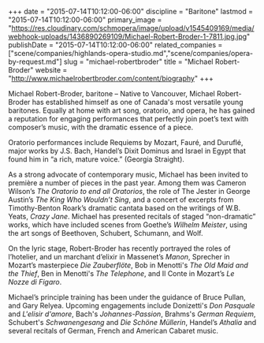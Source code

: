 +++
date = "2015-07-14T10:12:00-06:00"
discipline = "Baritone"
lastmod = "2015-07-14T10:12:00-06:00"
primary_image = "https://res.cloudinary.com/schmopera/image/upload/v1545409169/media/webhook-uploads/1436890269109/Michael-Robert-Broder-1-7811.jpg.jpg"
publishDate = "2015-07-14T10:12:00-06:00"
related_companies = ["scene/companies/highlands-opera-studio.md","scene/companies/opera-by-request.md"]
slug = "michael-robertbroder"
title = "Michael Robert-Broder"
website = "http://www.michaelrobertbroder.com/content/biography"
+++

Michael Robert-Broder, baritone – Native to Vancouver, Michael Robert-Broder has established himself as one of Canada's most versatile young baritones. Equally at home with art song, oratorio, and opera, he has gained a reputation for engaging performances that perfectly join poet’s text with composer’s music, with the dramatic essence of a piece.

Oratorio performances include Requiems by Mozart, Fauré, and Duruflé, major works by J.S. Bach, Handel’s Dixit Dominus and Israel in Egypt that found him in “a rich, mature voice.” (Georgia Straight).

As a strong advocate of contemporary music, Michael has been invited to première a number of pieces in the past year. Among them was Cameron Wilson’s *The Oratorio to end all Oratorios*, the role of The Jester in George Austin’s *The King Who Wouldn’t Sing*, and a concert of excerpts from Timothy-Benton Roark’s dramatic cantata based on the writings of W.B. Yeats, *Crazy Jane*. Michael has presented recitals of staged “non-dramatic” works, which have included scenes from Goethe’s *Wilhelm Meister*, using the art songs of Beethoven, Schubert, Schumann, and Wolf.

On the lyric stage, Robert-Broder has recently portrayed the roles of l’hotelier, and un marchant d’elixir in Massenet’s *Manon*, Sprecher in Mozart’s masterpiece *Die Zauberflöte*, Bob in Menotti's *The Old Maid and the Thief*, Ben in Menotti's *The Telephone*, and Il Conte in Mozart’s *Le Nozze di Figaro*.

Michael’s principle training has been under the guidance of Bruce Pullan, and Gary Relyea. Upcoming engagements include Donizetti's *Don Pasquale* and *L'elisir d'amore*, Bach's *Johannes-Passion*, Brahms's *German Requiem*, Schubert's *Schwanengesang* and *Die Schöne Müllerin*, Handel’s *Athalia* and several recitals of German, French and American Cabaret music.
